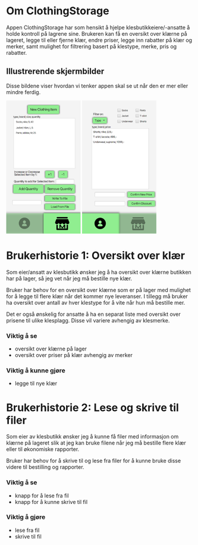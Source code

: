 # Om ClothingStorage

Appen ClothingStorage har som hensikt å hjelpe klesbutikkeiere/-ansatte å holde kontroll på lagrene sine. Brukeren kan få en oversikt over klærne på lageret, legge til eller fjerne klær, endre priser, legge inn rabatter på klær og merker, samt mulighet for filtrering basert på klestype, merke, pris og rabatter.

## Illustrerende skjermbilder
Disse bildene viser hvordan vi tenker appen skal se ut når den er mer eller mindre ferdig.

<img src="images/profilepage.png" width="200"> <img src="images/marketpage.png" width="200">

# Brukerhistorie 1: Oversikt over klær
Som eier/ansatt av klesbutikk ønsker jeg å ha oversikt over klærne butikken har på lager, så jeg vet når jeg må bestille nye klær.

Bruker har behov for en oversikt over klærne som er på lager med mulighet for å legge til flere klær når det kommer nye leveranser. I tillegg må bruker ha oversikt over antall av hver klestype for å vite når hun må bestille mer.

Det er også ønskelig for ansatte å ha en separat liste med oversikt over prisene til ulike klesplagg. Disse vil variere avhengig av klesmerke.

### Viktig å se
- oversikt over klærne på lager
- oversikt over priser på klær avhengig av merker

### Viktig å kunne gjøre
- legge til nye klær

# Brukerhistorie 2: Lese og skrive til filer
Som eier av klesbutikk ønsker jeg å kunne få filer med informasjon om klærne på lageret slik at jeg kan bruke filene når jeg må bestille flere klær eller til økonomiske rapporter.

Bruker har behov for å skrive til og lese fra filer for å kunne bruke disse videre til bestilling og rapporter.

### Viktig å se
- knapp for å lese fra fil
- knapp for å kunne skrive til fil

### Viktig å gjøre
- lese fra fil
- skrive til fil
